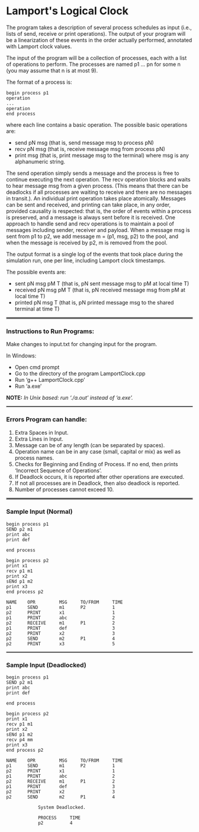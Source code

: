 # Lamport's Logical Clock

The program takes a description of several process schedules as input (i.e., lists of send, receive or print operations). The output of your program will be a linearization of these events in the order actually performed, annotated with Lamport clock values.

The input of the program will be a collection of processes, each with a list of operations to perform. The processes are named p1 ... pn for some n (you may assume that n is at most 9). 

The format of a process is:
```
begin process p1
operation
...
operation
end process 
```

where each line contains a basic operation. The possible basic operations are:
- send pN msg (that is, send message msg to process pN)
- recv pN msg (that is, receive message msg from process pN)
- print msg (that is, print message msg to the terminal)
where msg is any alphanumeric string.

The send operation simply sends a message and the process is free to continue executing the next operation. The recv operation blocks and waits to hear message msg from a given process.
(This means that there can be deadlocks if all processes are waiting to receive and there are no messages in transit.). An individual print operation takes place atomically. Messages can be sent and received, and printing can take place, in any order, provided causality is respected: that is, the order of events within a process is preserved, and a message is always
sent before it is received. One approach to handle send and recv operations is to maintain a pool of messages including sender, receiver and payload. When a message msg is sent from p1 to p2, we add message m = (p1, msg, p2) to the pool, and when the message is received by p2, m is removed from the pool. 

The output format is a single log of the events that took place during the simulation run, one per line, including Lamport clock timestamps. 

The possible events are:
- sent pN msg pM T (that is, pN sent message msg to pM at local time T)
- received pN msg pM T (that is, pN received message msg from pM at local time T)
- printed pN msg T (that is, pN printed message msg to the shared terminal at time T) 


<hr style="border:2px solid gray"> </hr>

### Instructions to Run Programs:

Make changes to input.txt for changing input for the program.

In Windows:
- Open cmd prompt
- Go to the directory of the program LamportClock.cpp
- Run ‘g++ LamportClock.cpp’
- Run ‘a.exe’

**NOTE:** *In Unix based: run ‘./a.out’ instead of ‘a.exe’.*

<hr style="border:1px solid gray"> </hr>

### Errors Program can handle:

1. Extra Spaces in Input.
2. Extra Lines in Input.
3. Message can be of any length (can be separated by spaces).
4. Operation name can be in any case (small, capital or mix) as well as process names.
5. Checks for Beginning and Ending of Process. If no end, then prints ‘Incorrect Sequence of Operations’.
6. If Deadlock occurs, it is reported after other operations are executed.
7. If not all processes are in Deadlock, then also deadlock is reported.
8. Number of processes cannot exceed 10.

<hr style="border:2px solid gray"> </hr>

### Sample Input (Normal)

```
begin process p1
SEND p2 m1
print abc
print def

end process

begin process p2
print x1
recv p1 m1
print x2
sENd p1 m2
print x3
end process p2
```

```
NAME    OPR         MSG     TO/FROM     TIME
p1      SEND        m1      P2          1
p2      PRINT       x1                  1
p1      PRINT       abc                 2
p2      RECEIVE     m1      P1          2
p1      PRINT       def                 3
p2      PRINT       x2                  3
p2      SEND        m2      P1          4
p2      PRINT       x3                  5
```

<hr style="border:1px solid gray"> </hr>

### Sample Input (Deadlocked)

```
begin process p1
SEND p2 m1
print abc
print def

end process

begin process p2
print x1
recv p1 m1
print x2
sENd p1 m2
recv p4 mm
print x3
end process p2
```

```
NAME    OPR         MSG     TO/FROM     TIME
p1      SEND        m1      P2          1
p2      PRINT       x1                  1
p1      PRINT       abc                 2
p2      RECEIVE     m1      P1          2
p1      PRINT       def                 3
p2      PRINT       x2                  3
p2      SEND        m2      P1          4

            System Deadlocked.
            
            PROCESS     TIME
            p2          4

```